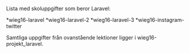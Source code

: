 Lista med skoluppgifter som beror Laravel:

*wieg16-laravel
*wieg16-laravel-2
*wieg16-laravel-3
*wieg16-instagram-twitter

Samtliga uppgifter från ovanstående lektioner ligger i wieg16-projekt_laravel. 